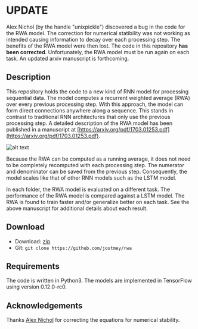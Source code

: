 # UPDATE

Alex Nichol (by the handle "unixpickle") discovered a bug in the code for the RWA model. The correction for numerical statibility was not working as intended causing information to decay over each processing step. The benefits of the RWA model were then lost. The code in this repository **has been corrected**. Unfortunately, the RWA model must be run again on each task. An updated arxiv manuscript is forthcoming.

## Description

This repository holds the code to a new kind of RNN model for processing sequential data. The model computes a recurrent weighted average (RWA) over every previous processing step. With this approach, the model can form direct connections anywhere along a sequence. This stands in contrast to traditional RNN architectures that only use the previous processing step. A detailed description of the RWA model has been published in a manuscript at [https://arxiv.org/pdf/1703.01253.pdf](https://arxiv.org/pdf/1703.01253.pdf).

![alt text](artwork/figure.png "Comparison of RNN architectures")

Because the RWA can be computed as a running average, it does not need to be completely recomputed with each processing step. The numerator and denominator can be saved from the previous step. Consequently, the model scales like that of other RNN models such as the LSTM model.

In each folder, the RWA model is evaluated on a different task. The performance of the RWA model is compared against a LSTM model. The RWA is found to train faster and/or generalize better on each task. See the above manuscript for additional details about each result.

## Download

* Download: [zip](https://github.com/jostmey/rwa/zipball/master)
* Git: `git clone https://github.com/jostmey/rwa`

## Requirements

The code is written in Python3. The models are implemented in TensorFlow using version 0.12.0-rc0.

## Acknowledgements

Thanks [Alex Nichol](https://github.com/unixpickle) for correcting the equations for numerical stability.

